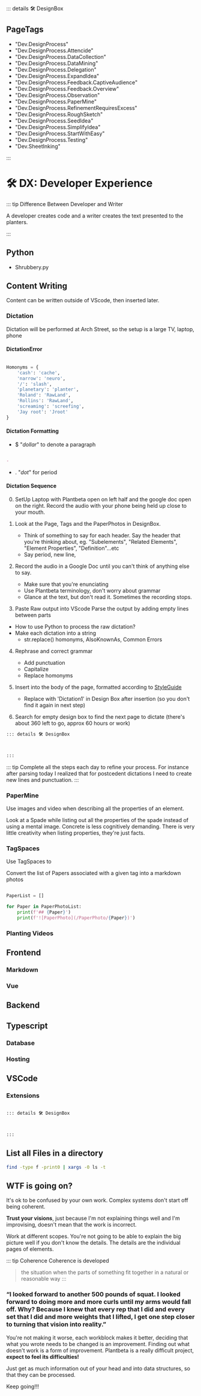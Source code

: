 ::: details 🛠 DesignBox

<h2>PageTags</h2>

- "Dev.DesignProcess"
- "Dev.DesignProcess.Attencide"
- "Dev.DesignProcess.DataCollection"
- "Dev.DesignProcess.DataMining"
- "Dev.DesignProcess.Delegation"
- "Dev.DesignProcess.ExpandIdea"
- "Dev.DesignProcess.Feedback.CaptiveAudience"
- "Dev.DesignProcess.Feedback.Overview"
- "Dev.DesignProcess.Observation"
- "Dev.DesignProcess.PaperMine"
- "Dev.DesignProcess.RefinementRequiresExcess"
- "Dev.DesignProcess.RoughSketch"
- "Dev.DesignProcess.SeedIdea"
- "Dev.DesignProcess.SimplifyIdea"
- "Dev.DesignProcess.StartWithEasy"
- "Dev.DesignProcess.Testing"
- "Dev.SheetInking"

:::

# 🛠 DX: Developer Experience

::: tip Difference Between Developer and Writer

A developer creates code and a writer creates the text presented to the planters.

:::

## Python

- Shrubbery.py

## Content Writing

Content can be written outside of VScode, then inserted later.


### Dictation

Dictation will be performed at Arch Street, so the setup is a large TV, laptop, phone

#### DictationError
```py

Homonyms = {
    'cash': 'cache',
    'narrow': 'neuro',
    '/': 'slash',
    'planetary': 'planter',
    'Roland': 'RawLand',
    'Rollins': 'RawLand',
    'screaming': 'screefing',
    'Jay root': 'Jroot' 
}

```

#### Dictation Formatting

- $ "*dollar*" to denote a paragraph

```md

- 
```

- . "*dot*" for period

#### Dictation Sequence

0. SetUp Laptop with Plantbeta open on left half and the google doc open on the right. Record the audio with your phone being held up close to your mouth. 

1. Look at the Page, Tags and the PaperPhotos in DesignBox. 
    - Think of something to say for each header. Say the header that you're thinking about, eg. "Subelements", "Related Elements", "Element Properties", "Definition"...etc
    - Say period, new line, 


2. Record the audio in a Google Doc until you can't think of anything else to say.
    - Make sure that you're enunciating
    - Use Plantbeta terminology, don't worry about grammar
    - Glance at the text, but don't read it. Sometimes the recording stops.

3. Paste Raw output into VScode Parse the output by adding empty lines between parts

- How to use Python to process the raw dictation?
- Make each dictation into a string 
    - str.replace() homonyms, AlsoKnownAs, Common Errors 

4. Rephrase and correct grammar
    - Add punctuation
    - Capitalize
    - Replace homonyms
5. Insert into the body of the page, formatted according to [StyleGuide](/dev/StyleGuide)
    - Replace with 'Dictation1' in Design Box after insertion (so you don't find it again in next step)

6. Search for empty design box to find the next page to dictate (there's about 360 left to go, approx 60 hours or work)

```md
::: details 🛠 DesignBox



:::
```

::: tip 
Complete all the steps each day to refine your process. For instance after parsing today I realized that for postcedent dictations I need to create new lines and punctuation. 
:::

### PaperMine

Use images and video when describing all the properties of an element. 

Look at a Spade while listing out all the properties of the spade instead of using a mental image. Concrete is less cognitively demanding. There is very little creativity when listing properties, they're just facts.

### TagSpaces

Use TagSpaces to 

Convert the list of Papers associated with a given tag into a markdown photos


```py

PaperList = []

for Paper in PaperPhotoList:
    print(f'## {Paper}')
    print(f'![PaperPhoto](/PaperPhoto/{Paper})')

```
### Planting Videos

## Frontend

### Markdown

### Vue

## Backend

## Typescript

### Database

### Hosting

## VSCode

### Extensions

```md

::: details 🛠 DesignBox



:::

```

## List all Files in a directory
```sh
find -type f -print0 | xargs -0 ls -t
```

## <neuro>WTF is going on?</neuro>

It's ok to be confused by your own work. Complex systems don't start off being coherent. 

**Trust your visions**, just because I'm not explaining things well and I'm improvising, doesn't mean that the work is incorrect.

Work at different scopes. You're not going to be able to explain the big picture well if you don't know the details. The details are the individual pages of elements.

::: tip Coherence
Coherence is developed

> the situation when the parts of something fit together in a natural or reasonable way
:::

### <neuro> “I looked forward to another 500 pounds of squat. I looked forward to doing more and more curls until my arms would fall off. Why? Because I knew that every rep that I did and every set that I did and more weights that I lifted, I get one step closer to turning that **vision** into reality.”</neuro>

You're not making it worse, each workblock makes it better, deciding that what you wrote needs to be changed is an improvement. Finding out what doesn't work is a form of improvement. Plantbeta is a really difficult project, **expect to feel its difficulties!**

Just get as much information out of your head and into data structures, so that they can be processed.

<move>Keep going!!!</move>

